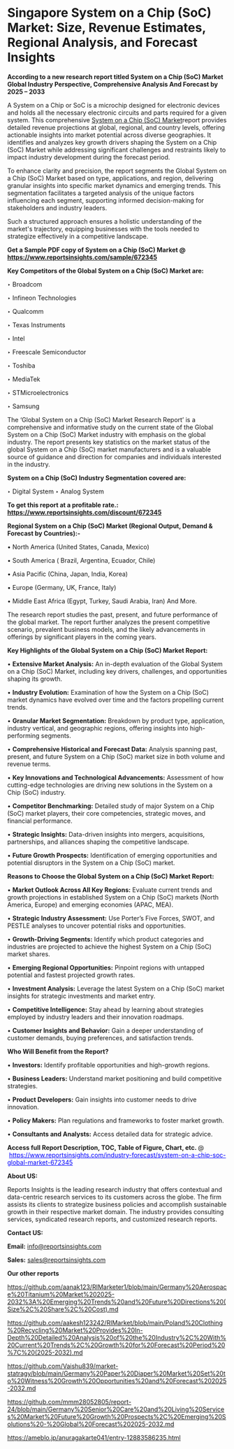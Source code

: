 # Singapore System on a Chip (SoC) Market: Size, Revenue Estimates, Regional Analysis, and Forecast Insights

<strong>According to a new research report titled System on a Chip (SoC) Market Global Industry Perspective, Comprehensive Analysis And Forecast by 2025 – 2033</strong>

A System on a Chip or SoC is a microchip designed for electronic devices and holds all the necessary electronic circuits and parts required for a given system. This comprehensive <a href=https://www.reportsinsights.com/sample/672345>System on a Chip (SoC) Market</a>report provides detailed revenue projections at global, regional, and country levels, offering actionable insights into market potential across diverse geographies. It identifies and analyzes key growth drivers shaping the System on a Chip (SoC) Market while addressing significant challenges and restraints likely to impact industry development during the forecast period.

To enhance clarity and precision, the report segments the Global System on a Chip (SoC) Market based on type, applications, and region, delivering granular insights into specific market dynamics and emerging trends. This segmentation facilitates a targeted analysis of the unique factors influencing each segment, supporting informed decision-making for stakeholders and industry leaders.

Such a structured approach ensures a holistic understanding of the market's trajectory, equipping businesses with the tools needed to strategize effectively in a competitive landscape.

<strong>Get a Sample PDF copy of System on a Chip (SoC) Market </strong><strong>@<a href=https://www.reportsinsights.com/sample/672345 style=color:#0000ff;> https://www.reportsinsights.com/sample/672345</a></strong></font>

<strong>Key Competitors of the Global System on a Chip (SoC) Market are:</strong>

‣ Broadcom

‣ Infineon Technologies

‣ Qualcomm

‣ Texas Instruments

‣ Intel

‣ Freescale Semiconductor

‣ Toshiba

‣ MediaTek

‣ STMicroelectronics

‣ Samsung

The ‘Global System on a Chip (SoC) Market Research Report’ is a comprehensive and informative study on the current state of the Global System on a Chip (SoC) Market industry with emphasis on the global industry. The report presents key statistics on the market status of the global System on a Chip (SoC) market manufacturers and is a valuable source of guidance and direction for companies and individuals interested in the industry.

<strong>System on a Chip (SoC) Industry Segmentation covered are:</strong>

‣ Digital System
‣ Analog System

<strong>To get this report at a profitable rate.: <a href=https://www.reportsinsights.com/discount/672345 style=color:#0000ff;>https://www.reportsinsights.com/discount/672345</a></strong></font>

<strong>Regional System on a Chip (SoC) Market (Regional Output, Demand &amp; Forecast by Countries):-</strong>

• North America (United States, Canada, Mexico)

• South America ( Brazil, Argentina, Ecuador, Chile)

• Asia Pacific (China, Japan, India, Korea)

• Europe (Germany, UK, France, Italy)

• Middle East Africa (Egypt, Turkey, Saudi Arabia, Iran) And More.

The research report studies the past, present, and future performance of the global market. The report further analyzes the present competitive scenario, prevalent business models, and the likely advancements in offerings by significant players in the coming years.

<strong>Key Highlights of the Global System on a Chip (SoC) Market Report:</strong>

• <strong>Extensive Market Analysis:</strong> An in-depth evaluation of the Global System on a Chip (SoC) Market, including key drivers, challenges, and opportunities shaping its growth.

• <strong>Industry Evolution:</strong> Examination of how the System on a Chip (SoC) market dynamics have evolved over time and the factors propelling current trends.

• <strong>Granular Market Segmentation:</strong> Breakdown by product type, application, industry vertical, and geographic regions, offering insights into high-performing segments.

• <strong>Comprehensive Historical and Forecast Data:</strong> Analysis spanning past, present, and future System on a Chip (SoC) market size in both volume and revenue terms.

• <strong>Key Innovations and Technological Advancements:</strong> Assessment of how cutting-edge technologies are driving new solutions in the System on a Chip (SoC) industry.

• <strong>Competitor Benchmarking:</strong> Detailed study of major System on a Chip (SoC) market players, their core competencies, strategic moves, and financial performance.

• <strong>Strategic Insights:</strong> Data-driven insights into mergers, acquisitions, partnerships, and alliances shaping the competitive landscape.

• <strong>Future Growth Prospects:</strong> Identification of emerging opportunities and potential disruptors in the System on a Chip (SoC) market.

<strong>Reasons to Choose the Global System on a Chip (SoC) Market Report:</strong>

• <strong>Market Outlook Across All Key Regions:</strong> Evaluate current trends and growth projections in established System on a Chip (SoC) markets (North America, Europe) and emerging economies (APAC, MEA).

• <strong>Strategic Industry Assessment:</strong> Use Porter’s Five Forces, SWOT, and PESTLE analyses to uncover potential risks and opportunities.

• <strong>Growth-Driving Segments:</strong> Identify which product categories and industries are projected to achieve the highest System on a Chip (SoC) market shares.

• <strong>Emerging Regional Opportunities:</strong> Pinpoint regions with untapped potential and fastest projected growth rates.

• <strong>Investment Analysis:</strong> Leverage the latest System on a Chip (SoC) market insights for strategic investments and market entry.

• <strong>Competitive Intelligence:</strong> Stay ahead by learning about strategies employed by industry leaders and their innovation roadmaps.

• <strong>Customer Insights and Behavior:</strong> Gain a deeper understanding of customer demands, buying preferences, and satisfaction trends.

<strong>Who Will Benefit from the Report?</strong>

• <strong>Investors:</strong> Identify profitable opportunities and high-growth regions.

• <strong>Business Leaders:</strong> Understand market positioning and build competitive strategies.

• <strong>Product Developers:</strong> Gain insights into customer needs to drive innovation.

• <strong>Policy Makers:</strong> Plan regulations and frameworks to foster market growth.

• <strong>Consultants and Analysts:</strong> Access detailed data for strategic advice.
</ul>
<strong>Access full Report Description, TOC, Table of Figure, Chart, etc. </strong>@  <a href=https://www.reportsinsights.com/industry-forecast/system-on-a-chip-soc-global-market-672345 style=color:#0000ff;>https://www.reportsinsights.com/industry-forecast/system-on-a-chip-soc-global-market-672345</a></font>

<strong><strong>About US</strong>:</strong>

Reports Insights is the leading research industry that offers contextual and data-centric research services to its customers across the globe. The firm assists its clients to strategize business policies and accomplish sustainable growth in their respective market domain. The industry provides consulting services, syndicated research reports, and customized research reports.

<strong>Contact US:</strong>

<p class=""""><b>Email:</b> <a href=mailto:info@reportsinsights.com>info@reportsinsights.com</a></p>
<p class=""""><b>Sales:</b> <a href=mailto:sales@reportsinsights.com>sales@reportsinsights.com</a></p>

<strong>Our other reports</strong>

<a href=https://github.com/aanak123/RIMarketer1/blob/main/Germany%20Aerospace%20Titanium%20Market%202025-2032%3A%20Emerging%20Trends%20and%20Future%20Directions%20(Size%2C%20Share%2C%20Cost).md>https://github.com/aanak123/RIMarketer1/blob/main/Germany%20Aerospace%20Titanium%20Market%202025-2032%3A%20Emerging%20Trends%20and%20Future%20Directions%20(Size%2C%20Share%2C%20Cost).md</a>

<a href=https://github.com/aakesh123242/RIMarket/blob/main/Poland%20Clothing%20Recycling%20Market%20Provides%20In-Depth%20Detailed%20Analysis%20of%20the%20Industry%2C%20With%20Current%20Trends%2C%20Growth%20for%20Forecast%20Period%20%7C%20(2025-2032).md>https://github.com/aakesh123242/RIMarket/blob/main/Poland%20Clothing%20Recycling%20Market%20Provides%20In-Depth%20Detailed%20Analysis%20of%20the%20Industry%2C%20With%20Current%20Trends%2C%20Growth%20for%20Forecast%20Period%20%7C%20(2025-2032).md</a>

<a href=https://github.com/Vaishu839/market-statragy/blob/main/Germany%20Paper%20Diaper%20Market%20Set%20to%20Witness%20Growth%20Opportunities%20and%20Forecast%202025-2032.md>https://github.com/Vaishu839/market-statragy/blob/main/Germany%20Paper%20Diaper%20Market%20Set%20to%20Witness%20Growth%20Opportunities%20and%20Forecast%202025-2032.md</a>

<a href=https://github.com/mmm28052805/report-24/blob/main/Germany%20Senior%20Care%20and%20Living%20Services%20Market%20Future%20Growth%20Prospects%2C%20Emerging%20Solutions%20-%20Global%20Forecast%202025-2032.md>https://github.com/mmm28052805/report-24/blob/main/Germany%20Senior%20Care%20and%20Living%20Services%20Market%20Future%20Growth%20Prospects%2C%20Emerging%20Solutions%20-%20Global%20Forecast%202025-2032.md</a>

<a href=https://ameblo.jp/anuragakarte041/entry-12883586235.html>https://ameblo.jp/anuragakarte041/entry-12883586235.html</a>

